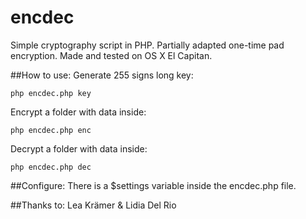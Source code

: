 # encdec
Simple cryptography script in PHP. Partially adapted one-time pad encryption. Made and tested on OS X El Capitan.

##How to use:
Generate 255 signs long key:
```
php encdec.php key
```
Encrypt a folder with data inside:
```
php encdec.php enc
```
Decrypt a folder with data inside:
```
php encdec.php dec
```

##Configure:
There is a $settings variable inside the encdec.php file.

##Thanks to:
Lea Krämer & Lidia Del Rio
